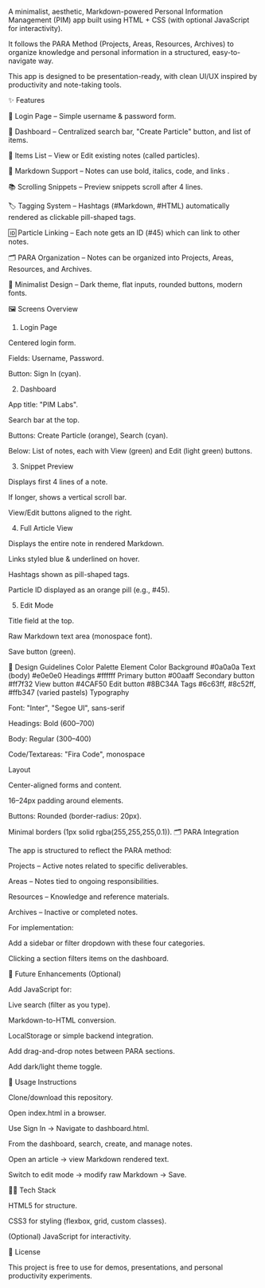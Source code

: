 A minimalist, aesthetic, Markdown-powered Personal Information Management (PIM) app built using HTML + CSS (with optional JavaScript for interactivity).

It follows the PARA Method (Projects, Areas, Resources, Archives) to organize knowledge and personal information in a structured, easy-to-navigate way.

This app is designed to be presentation-ready, with clean UI/UX inspired by productivity and note-taking tools.

✨ Features

🔐 Login Page – Simple username & password form.

🔎 Dashboard – Centralized search bar, "Create Particle" button, and list of items.

📄 Items List – View or Edit existing notes (called particles).

📝 Markdown Support – Notes can use bold, italics, code, and links
.

📚 Scrolling Snippets – Preview snippets scroll after 4 lines.

🏷 Tagging System – Hashtags (#Markdown, #HTML) automatically rendered as clickable pill-shaped tags.

🆔 Particle Linking – Each note gets an ID (#45) which can link to other notes.

🗂 PARA Organization – Notes can be organized into Projects, Areas, Resources, and Archives.

🎨 Minimalist Design – Dark theme, flat inputs, rounded buttons, modern fonts.

🖼 Screens Overview
1. Login Page

Centered login form.

Fields: Username, Password.

Button: Sign In (cyan).

2. Dashboard

App title: "PIM Labs".

Search bar at the top.

Buttons: Create Particle (orange), Search (cyan).

Below: List of notes, each with View (green) and Edit (light green) buttons.

3. Snippet Preview

Displays first 4 lines of a note.

If longer, shows a vertical scroll bar.

View/Edit buttons aligned to the right.

4. Full Article View

Displays the entire note in rendered Markdown.

Links styled blue & underlined on hover.

Hashtags shown as pill-shaped tags.

Particle ID displayed as an orange pill (e.g., #45).

5. Edit Mode

Title field at the top.

Raw Markdown text area (monospace font).

Save button (green).

🎨 Design Guidelines
Color Palette
Element	Color
Background	#0a0a0a
Text (body)	#e0e0e0
Headings	#ffffff
Primary button	#00aaff
Secondary button	#ff7f32
View button	#4CAF50
Edit button	#8BC34A
Tags	#6c63ff, #8c52ff, #ffb347 (varied pastels)
Typography

Font: "Inter", "Segoe UI", sans-serif

Headings: Bold (600–700)

Body: Regular (300–400)

Code/Textareas: "Fira Code", monospace

Layout

Center-aligned forms and content.

16–24px padding around elements.

Buttons: Rounded (border-radius: 20px).

Minimal borders (1px solid rgba(255,255,255,0.1)).
🗂 PARA Integration

The app is structured to reflect the PARA method:

Projects – Active notes related to specific deliverables.

Areas – Notes tied to ongoing responsibilities.

Resources – Knowledge and reference materials.

Archives – Inactive or completed notes.

For implementation:

Add a sidebar or filter dropdown with these four categories.

Clicking a section filters items on the dashboard.

🚀 Future Enhancements (Optional)

Add JavaScript for:

Live search (filter as you type).

Markdown-to-HTML conversion.

LocalStorage or simple backend integration.

Add drag-and-drop notes between PARA sections.

Add dark/light theme toggle.

📌 Usage Instructions

Clone/download this repository.

Open index.html in a browser.

Use Sign In → Navigate to dashboard.html.

From the dashboard, search, create, and manage notes.

Open an article → view Markdown rendered text.

Switch to edit mode → modify raw Markdown → Save.

🧑‍💻 Tech Stack

HTML5 for structure.

CSS3 for styling (flexbox, grid, custom classes).

(Optional) JavaScript for interactivity.

📜 License

This project is free to use for demos, presentations, and personal productivity experiments.